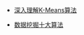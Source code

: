 - [深入理解K-Means算法](https://blog.csdn.net/taoyanqi8932/article/details/53727841)

- [数据挖掘十大算法](https://wizardforcel.gitbooks.io/dm-algo-top10/content/index.html)